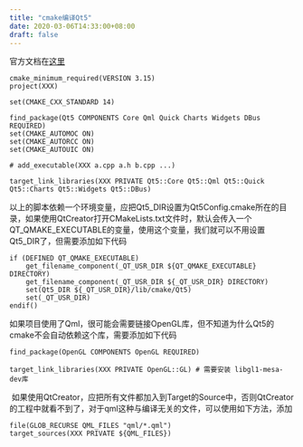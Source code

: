 ```yaml
---
title: "cmake编译Qt5"
date: 2020-03-06T14:33:00+08:00
draft: false
---
```


官方文档在[这里](https://doc.qt.io/qt-5/cmake-manual.html)




```
cmake_minimum_required(VERSION 3.15)
project(XXX)

set(CMAKE_CXX_STANDARD 14)

find_package(Qt5 COMPONENTS Core Qml Quick Charts Widgets DBus REQUIRED)
set(CMAKE_AUTOMOC ON)
set(CMAKE_AUTORCC ON)
set(CMAKE_AUTOUIC ON)

# add_executable(XXX a.cpp a.h b.cpp ...)

target_link_libraries(XXX PRIVATE Qt5::Core Qt5::Qml Qt5::Quick Qt5::Charts Qt5::Widgets Qt5::DBus)
```


以上的脚本依赖一个环境变量，应把Qt5\_DIR设置为Qt5Config.cmake所在的目录，如果使用QtCreator打开CMakeLists.txt文件时，默认会传入一个QT\_QMAKE\_EXECUTABLE的变量，使用这个变量，我们就可以不用设置Qt5\_DIR了，但需要添加如下代码




```
if (DEFINED QT_QMAKE_EXECUTABLE)
    get_filename_component(_QT_USR_DIR ${QT_QMAKE_EXECUTABLE} DIRECTORY)
    get_filename_component(_QT_USR_DIR ${_QT_USR_DIR} DIRECTORY)
    set(Qt5_DIR ${_QT_USR_DIR}/lib/cmake/Qt5)
    set(_QT_USR_DIR)
endif()
```


如果项目使用了Qml，很可能会需要链接OpenGL库，但不知道为什么Qt5的cmake不会自动依赖这个库，需要添加如下代码




```
find_package(OpenGL COMPONENTS OpenGL REQUIRED)

target_link_libraries(XXX PRIVATE OpenGL::GL) # 需要安装 libgl1-mesa-dev库
```


 如果使用QtCreator，应把所有文件都加入到Target的Source中，否则QtCreator的工程中就看不到了，对于qml这种与编译无关的文件，可以使用如下方法，添加




```
file(GLOB_RECURSE QML_FILES "qml/*.qml")
target_sources(XXX PRIVATE ${QML_FILES})
```


 


